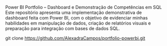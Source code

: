 Power BI Portfolio – Dashboard e Demonstração de Competências em SQL
Este repositório apresenta uma implementação demonstrativa de dashboard feita com Power BI, com o objetivo de evidenciar minhas habilidades em manipulação de dados, criação de relatórios visuais e preparação para integração com bases de dados SQL.

git clone https://github.com/AlexadraCampos/portfolio-powerbi.git  

